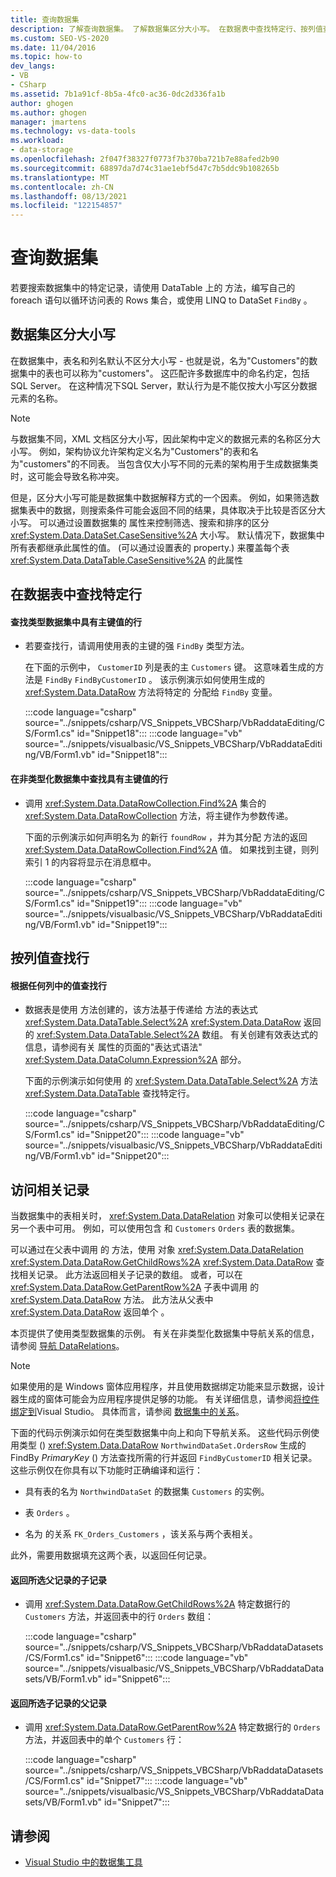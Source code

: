 ```yaml
---
title: 查询数据集
description: 了解查询数据集。 了解数据集区分大小写。 在数据表中查找特定行、按列值查找行以及访问相关记录。
ms.custom: SEO-VS-2020
ms.date: 11/04/2016
ms.topic: how-to
dev_langs:
- VB
- CSharp
ms.assetid: 7b1a91cf-8b5a-4fc0-ac36-0dc2d336fa1b
author: ghogen
ms.author: ghogen
manager: jmartens
ms.technology: vs-data-tools
ms.workload:
- data-storage
ms.openlocfilehash: 2f047f38327f0773f7b370ba721b7e88afed2b90
ms.sourcegitcommit: 68897da7d74c31ae1ebf5d47c7b5ddc9b108265b
ms.translationtype: MT
ms.contentlocale: zh-CN
ms.lasthandoff: 08/13/2021
ms.locfileid: "122154857"
---
```

# <a name="query-datasets"></a>查询数据集
若要搜索数据集中的特定记录，请使用 DataTable 上的 方法，编写自己的 foreach 语句以循环访问表的 Rows 集合，或使用 LINQ to DataSet `FindBy` 。 [](/dotnet/framework/data/adonet/linq-to-dataset)

## <a name="dataset-case-sensitivity"></a>数据集区分大小写
在数据集中，表名和列名默认不区分大小写 - 也就是说，名为"Customers"的数据集中的表也可以称为"customers"。 这匹配许多数据库中的命名约定，包括SQL Server。 在这种情况下SQL Server，默认行为是不能仅按大小写区分数据元素的名称。

> [!NOTE]
> 与数据集不同，XML 文档区分大小写，因此架构中定义的数据元素的名称区分大小写。 例如，架构协议允许架构定义名为"Customers"的表和名为"customers"的不同表。 当包含仅大小写不同的元素的架构用于生成数据集类时，这可能会导致名称冲突。

但是，区分大小写可能是数据集中数据解释方式的一个因素。 例如，如果筛选数据集表中的数据，则搜索条件可能会返回不同的结果，具体取决于比较是否区分大小写。 可以通过设置数据集的 属性来控制筛选、搜索和排序的区分 <xref:System.Data.DataSet.CaseSensitive%2A> 大小写。 默认情况下，数据集中所有表都继承此属性的值。  (可以通过设置表的 property.) 来覆盖每个表 <xref:System.Data.DataTable.CaseSensitive%2A> 的此属性

## <a name="locate-a-specific-row-in-a-data-table"></a>在数据表中查找特定行

#### <a name="to-find-a-row-in-a-typed-dataset-with-a-primary-key-value"></a>查找类型数据集中具有主键值的行

- 若要查找行，请调用使用表的主键的强 `FindBy` 类型方法。

     在下面的示例中， `CustomerID` 列是表的主 `Customers` 键。 这意味着生成的方法是 `FindBy` `FindByCustomerID` 。 该示例演示如何使用生成的 <xref:System.Data.DataRow> 方法将特定的 分配给 `FindBy` 变量。

     :::code language="csharp" source="../snippets/csharp/VS_Snippets_VBCSharp/VbRaddataEditing/CS/Form1.cs" id="Snippet18":::
     :::code language="vb" source="../snippets/visualbasic/VS_Snippets_VBCSharp/VbRaddataEditing/VB/Form1.vb" id="Snippet18":::

#### <a name="to-find-a-row-in-an-untyped-dataset-with-a-primary-key-value"></a>在非类型化数据集中查找具有主键值的行

- 调用 <xref:System.Data.DataRowCollection.Find%2A> 集合的 <xref:System.Data.DataRowCollection> 方法，将主键作为参数传递。

     下面的示例演示如何声明名为 的新行 `foundRow` ，并为其分配 方法的返回 <xref:System.Data.DataRowCollection.Find%2A> 值。 如果找到主键，则列索引 1 的内容将显示在消息框中。

     :::code language="csharp" source="../snippets/csharp/VS_Snippets_VBCSharp/VbRaddataEditing/CS/Form1.cs" id="Snippet19":::
     :::code language="vb" source="../snippets/visualbasic/VS_Snippets_VBCSharp/VbRaddataEditing/VB/Form1.vb" id="Snippet19":::

## <a name="find-rows-by-column-values"></a>按列值查找行

#### <a name="to-find-rows-based-on-the-values-in-any-column"></a>根据任何列中的值查找行

- 数据表是使用 方法创建的，该方法基于传递给 方法的表达式 <xref:System.Data.DataTable.Select%2A> <xref:System.Data.DataRow> 返回 的 <xref:System.Data.DataTable.Select%2A> 数组。 有关创建有效表达式的信息，请参阅有关 属性的页面的"表达式语法" <xref:System.Data.DataColumn.Expression%2A> 部分。

     下面的示例演示如何使用 的 <xref:System.Data.DataTable.Select%2A> 方法 <xref:System.Data.DataTable> 查找特定行。

     :::code language="csharp" source="../snippets/csharp/VS_Snippets_VBCSharp/VbRaddataEditing/CS/Form1.cs" id="Snippet20":::
     :::code language="vb" source="../snippets/visualbasic/VS_Snippets_VBCSharp/VbRaddataEditing/VB/Form1.vb" id="Snippet20":::

## <a name="access-related-records"></a>访问相关记录
当数据集中的表相关时， <xref:System.Data.DataRelation> 对象可以使相关记录在另一个表中可用。 例如，可以使用包含 和 `Customers` `Orders` 表的数据集。

可以通过在父表中调用 的 方法，使用 对象 <xref:System.Data.DataRelation> <xref:System.Data.DataRow.GetChildRows%2A> <xref:System.Data.DataRow> 查找相关记录。 此方法返回相关子记录的数组。 或者，可以在 <xref:System.Data.DataRow.GetParentRow%2A> 子表中调用 的 <xref:System.Data.DataRow> 方法。 此方法从父表中 <xref:System.Data.DataRow> 返回单个 。

本页提供了使用类型数据集的示例。 有关在非类型化数据集中导航关系的信息，请参阅 [导航 DataRelations](/dotnet/framework/data/adonet/dataset-datatable-dataview/navigating-datarelations)。

> [!NOTE]
> 如果使用的是 Windows 窗体应用程序，并且使用数据绑定功能来显示数据，设计器生成的窗体可能会为应用程序提供足够的功能。 有关详细信息，请参阅[将控件绑定到](../data-tools/bind-controls-to-data-in-visual-studio.md)Visual Studio。 具体而言，请参阅 [数据集中的关系](relationships-in-datasets.md)。

下面的代码示例演示如何在类型数据集中向上和向下导航关系。 这些代码示例使用类型 () <xref:System.Data.DataRow> `NorthwindDataSet.OrdersRow` 生成的 FindBy *PrimaryKey* () 方法查找所需的行并返回 `FindByCustomerID` 相关记录。 这些示例仅在你具有以下功能时正确编译和运行：

- 具有表的名为 `NorthwindDataSet` 的数据集 `Customers` 的实例。

- 表 `Orders` 。

- 名为 的关系 `FK_Orders_Customers` ，该关系与两个表相关。

此外，需要用数据填充这两个表，以返回任何记录。

#### <a name="to-return-the-child-records-of-a-selected-parent-record"></a>返回所选父记录的子记录

- 调用 <xref:System.Data.DataRow.GetChildRows%2A> 特定数据行的 `Customers` 方法，并返回表中的行 `Orders` 数组：

     :::code language="csharp" source="../snippets/csharp/VS_Snippets_VBCSharp/VbRaddataDatasets/CS/Form1.cs" id="Snippet6":::
     :::code language="vb" source="../snippets/visualbasic/VS_Snippets_VBCSharp/VbRaddataDatasets/VB/Form1.vb" id="Snippet6":::

#### <a name="to-return-the-parent-record-of-a-selected-child-record"></a>返回所选子记录的父记录

- 调用 <xref:System.Data.DataRow.GetParentRow%2A> 特定数据行的 `Orders` 方法，并返回表中的单个 `Customers` 行：

     :::code language="csharp" source="../snippets/csharp/VS_Snippets_VBCSharp/VbRaddataDatasets/CS/Form1.cs" id="Snippet7":::
     :::code language="vb" source="../snippets/visualbasic/VS_Snippets_VBCSharp/VbRaddataDatasets/VB/Form1.vb" id="Snippet7":::

## <a name="see-also"></a>请参阅

- [Visual Studio 中的数据集工具](../data-tools/dataset-tools-in-visual-studio.md)
